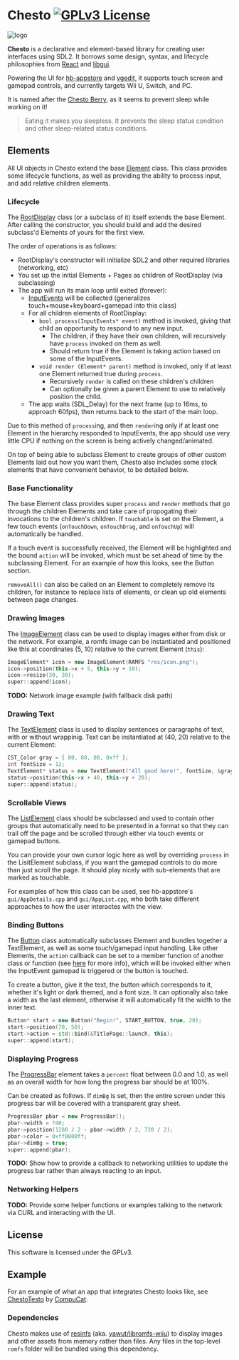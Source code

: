 # Chesto [![GPLv3 License](https://img.shields.io/badge/license-GPLv3-blue.svg?style=flat-square)](https://opensource.org/licenses/GPL-3.0)

![logo](logo.png)

**Chesto** is a declarative and element-based library for creating user interfaces using SDL2. It borrows some design, syntax, and lifecycle philosophies from [React](https://github.com/facebook/react) and [libgui](https://github.com/Maschell/libgui).

Powering the UI for [hb-appstore](https://github.com/vgmoose/hb-appstore) and [vgedit](https://github.com/vgmoose/vgedit), it supports touch screen and gamepad controls, and currently targets Wii U, Switch, and PC.

It is named after the [Chesto Berry](https://bulbapedia.bulbagarden.net/wiki/Chesto_Berry), as it seems to prevent sleep while working on it!

> Eating it makes you sleepless. It prevents the sleep status condition and other sleep-related status conditions.

## Elements
All UI objects in Chesto extend the base [Element](src/Element.hpp) class. This class provides some lifecycle functions, as well as providing the ability to process input, and add relative children elements.

### Lifecycle
The [RootDisplay](src/RootDisplay.hpp) class (or a subclass of it) itself extends the base Element. After calling the constructor, you should build and add the desired subclass'd Elements of yours for the first view.

The order of operations is as follows:
- RootDisplay's constructor will initialize SDL2 and other required libraries (networking, etc)
- You set up the initial Elements + Pages as children of RootDisplay (via subclassing)
- The app will run its main loop until exited (forever):
    - [InputEvents](src/InputEvents.hpp) will be collected (generalizes touch+mouse+keyboard+gamepad into this class)
    - For all children elements of RootDisplay:
        - `bool process(InputEvents* event)` method is invoked, giving that child an opportunity to respond to any new input.
            - The children, if they have their own children, will recursively have `process` invoked on them as well.
            - Should return true if the Element is taking action based on some of the InputEvents.
        - `void render (Element* parent)` method is invoked, only if at least one Element returned true during  `process`.
            - Recursively `render` is called on these children's children
            - Can optionally be given a parent Element to use to relatively position the child.
    - The app waits (SDL_Delay) for the next frame (up to 16ms, to approach 60fps), then returns back to the start of the main loop.

Due to this method of `process`ing, and then `render`ing only if at least one Element in the hierarchy responded to InputEvents, the app should use very little CPU if nothing on the screen is being actively changed/animated.

On top of being able to subclass Element to create groups of other custom Elements laid out how you want them, Chesto also includes some stock elements that have convenient behavior, to be detailed below.

### Base Functionality
The base Element class provides super `process` and `render` methods that go through the children Elements and take care of propogating their invocations to the children's children. If `touchable` is set on the Element, a few touch events (`onTouchDown`, `onTouchDrag`, and `onTouchUp`) will automatically be handled.

If a touch event is successfully received, the Element will be highlighted and the bound `action` will be invoked, which must be set ahead of time by the subclassing Element. For an example of how this looks, see the Button section.

`removeAll()` can also be called on an Element to completely remove its children, for instance to replace lists of elements, or clean up old elements between page changes.

### Drawing Images
The [ImageElement](src/ImageElement.hpp) class can be used to display images either from disk or the network. For example, a romfs image can be instantiated and positioned like this at coordinates (5, 10) relative to the current Element (`this`):

```C++
ImageElement* icon = new ImageElement(RAMFS "res/icon.png");
icon->position(this->x + 5, this->y + 10);
icon->resize(30, 30);
super::append(icon);
```

**TODO:** Network image example (with fallback disk path)

### Drawing Text
The [TextElement](src/TextElement.hpp) class is used to display sentences or paragraphs of text, with or without wrappinig. Text can be instantiated at (40, 20) relative to the current Element:

```C++
CST_Color gray = { 80, 80, 80, 0xff };
int fontSize = 12;
TextElement* status = new TextElement("All good here!", fontSize, &gray);
status->position(this->x + 40, this->y + 20);
super::append(status);
```

### Scrollable Views
The [ListElement](src/ListElement.hpp) class should be subclassed and used to contain other groups that automatically need to be presented in a format so that they can trail off the page and be scrolled through either via touch events or gamepad buttons.

You can provide your own cursor logic here as well by overriding `process` in the LisitElement subclass, if you want the gamepad controls to do more than just scroll the page. It should play nicely with sub-elements that are marked as touchable.

For examples of how this class can be used, see hb-appstore's `gui/AppDetails.cpp` and `gui/AppList.cpp`, who both take different approaches to how the user interactes with the view.

### Binding Buttons
The [Button](src/Button.hpp) class automatically subclasses Element and bundles together a TextElement, as well as some touch/gamepad input handling. Like other Elements, the `action` callback can be set to a member function of another class or function (see [here](https://stackoverflow.com/questions/14189440/c-class-member-callback-simple-examples) for more info), which will be invoked either when the InputEvent gamepad is triggered or the button is touched.

To create a button, give it the text, the button which corresponds to it, whether it's light or dark themed, and a font size. It can optionally also take a width as the last element, otherwise it will automatically fit the width to the inner text.

```C++
Button* start = new Button("Begin!", START_BUTTON, true, 20);
start->position(70, 50);
start->action = std::bind(&TitlePage::launch, this);
super::append(start);
```

### Displaying Progress
The [ProgressBar](src/ProgressBar.hpp) element takes a `percent` float between 0.0 and 1.0, as well as an overall width for how long the progress bar should be at 100%.

Can be created as follows. If `dimBg` is set, then the entire screen under this progress bar will be covered with a transparent gray sheet.

```C++
ProgressBar pbar = new ProgressBar();
pbar->width = 740;
pbar->position(1280 / 2 - pbar->width / 2, 720 / 2);
pbar->color = 0xff0000ff;
pbar->dimBg = true;
super::append(pbar);
```

**TODO:** Show how to provide a callback to networking utilities to update the progress bar rather than always reacting to an input.

### Networking Helpers

**TODO:** Provide some helper functions or examples talking to the network via CURL and interacting with the UI.

## License
This software is licensed under the GPLv3.

## Example
For an example of what an app that integrates Chesto looks like, see [ChestoTesto](https://gitlab.com/4TU/chestotesto) by [CompuCat](https://compucat.me).

### Dependencies
Chesto makes use of [resinfs](https://gitlab.com/4TU/resinfs) (aka. [yawut/libromfs-wiiu](https://github.com/yawut/libromfs-wiiu)) to display images and other assets from memory rather than files. Any files in the top-level `romfs` folder will be bundled using this dependency.
